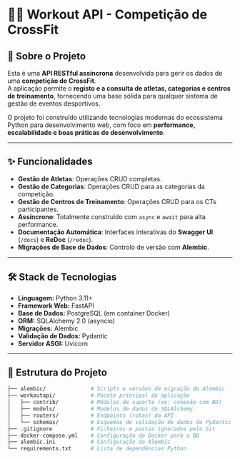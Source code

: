 # 🏋️‍♂️ Workout API - Competição de CrossFit

## 📖 Sobre o Projeto
Esta é uma **API RESTful assíncrona** desenvolvida para gerir os dados de uma **competição de CrossFit**.  
A aplicação permite o **registo e a consulta de atletas, categorias e centros de treinamento**, fornecendo uma base sólida para qualquer sistema de gestão de eventos desportivos.

O projeto foi construído utilizando tecnologias modernas do ecossistema Python para desenvolvimento web, com foco em **performance, escalabilidade e boas práticas de desenvolvimento**.

---

## ✨ Funcionalidades
- **Gestão de Atletas**: Operações CRUD completas.  
- **Gestão de Categorias**: Operações CRUD para as categorias da competição.  
- **Gestão de Centros de Treinamento**: Operações CRUD para os CTs participantes.  
- **Assíncrono**: Totalmente construído com `async` e `await` para alta performance.  
- **Documentação Automática**: Interfaces interativas do **Swagger UI** (`/docs`) e **ReDoc** (`/redoc`).  
- **Migrações de Base de Dados**: Controlo de versão com **Alembic**.  

---

## 🛠️ Stack de Tecnologias
- **Linguagem:** Python 3.11+  
- **Framework Web:** FastAPI  
- **Base de Dados:** PostgreSQL (em container Docker)  
- **ORM:** SQLAlchemy 2.0 (asyncio)  
- **Migrações:** Alembic  
- **Validação de Dados:** Pydantic  
- **Servidor ASGI:** Uvicorn  

---

## 📁 Estrutura do Projeto
```bash
├── alembic/              # Scripts e versões de migração do Alembic
├── workoutapi/           # Pacote principal da aplicação
│   ├── contrib/          # Módulos de suporte (ex: conexão com BD)
│   ├── models/           # Modelos de dados do SQLAlchemy
│   ├── routers/          # Endpoints (rotas) da API
│   └── schemas/          # Esquemas de validação de dados do Pydantic
├── .gitignore            # Ficheiros e pastas ignorados pelo Git
├── docker-compose.yml    # Configuração do Docker para o BD
├── alembic.ini           # Configuração do Alembic
└── requirements.txt      # Lista de dependências Python


